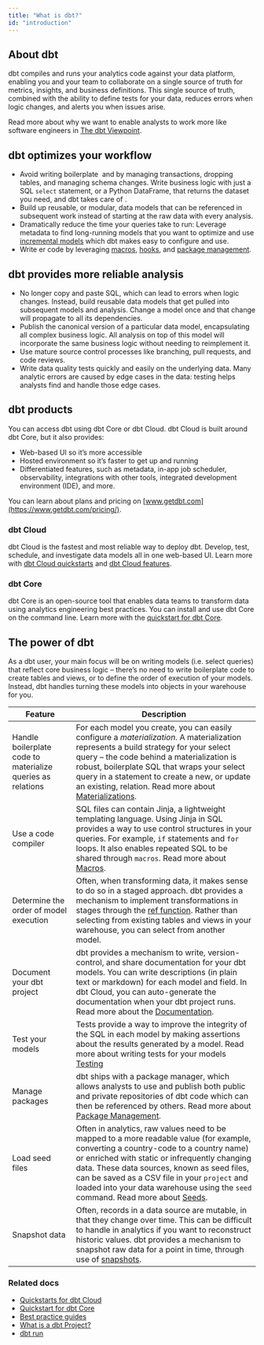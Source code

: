 ```yaml
---
title: "What is dbt?"
id: "introduction"
---
```


## About dbt

<Snippet src="what-is-dbt-intro" />

dbt compiles and runs your analytics code against your data platform, enabling you and your team to collaborate on a single source of truth for metrics, insights, and business definitions. This single source of truth, combined with the ability to define tests for your data, reduces errors when logic changes, and alerts you when issues arise.

Read more about why we want to enable analysts to work more like software engineers in [The dbt Viewpoint](/community/resources/viewpoint).

## dbt optimizes your workflow

- Avoid writing boilerplate <Term id="dml" /> and <Term id="ddl" /> by managing transactions, dropping tables, and managing schema changes. Write business logic with just a SQL `select` statement, or a Python DataFrame, that returns the dataset you need, and dbt takes care of <Term id="materialization" />.
- Build up reusable, or modular, data models that can be referenced in subsequent work instead of starting at the raw data with every analysis.
- Dramatically reduce the time your queries take to run: Leverage metadata to find long-running models that you want to optimize and use [incremental models](/docs/build/incremental-models) which dbt makes easy to configure and use.
- Write <Term id="dry" />er code by leveraging [macros](/docs/build/jinja-macros), [hooks](/docs/build/hooks-operations), and [package management](/docs/build/packages).

## dbt provides more reliable analysis

- No longer copy and paste SQL, which can lead to errors when logic changes. Instead, build reusable data models that get pulled into subsequent models and analysis. Change a model once and that change will propagate to all its dependencies.
- Publish the canonical version of a particular data model, encapsulating all complex business logic. All analysis on top of this model will incorporate the same business logic without needing to reimplement it.
- Use mature source control processes like branching, pull requests, and code reviews.
- Write data quality tests quickly and easily on the underlying data. Many analytic errors are caused by edge cases in the data: testing helps analysts find and handle those edge cases.

## dbt products

You can access dbt using dbt Core or dbt Cloud. dbt Cloud is built around dbt Core, but it also provides:

- Web-based UI so it’s more accessible
- Hosted environment so it’s faster to get up and running
- Differentiated features, such as metadata, in-app job scheduler, observability, integrations with other tools, integrated development environment (IDE), and more.

You can learn about plans and pricing on [www.getdbt.com](https://www.getdbt.com/pricing/).

### dbt Cloud

dbt Cloud is the fastest and most reliable way to deploy dbt. Develop, test, schedule, and investigate data models all in one web-based UI. Learn more with [dbt Cloud quickstarts](/docs/quickstarts/overview) and [dbt Cloud features](/docs/get-started/dbt-cloud-features).

### dbt Core

dbt Core is an open-source tool that enables data teams to transform data using analytics engineering best practices. You can install and use dbt Core on the command line. Learn more with the [quickstart for dbt Core](/docs/quickstarts/dbt-core/quickstart).

## The power of dbt

As a dbt user, your main focus will be on writing models (i.e. select queries) that reflect core business logic – there’s no need to write boilerplate code to create tables and views, or to define the order of execution of your models. Instead, dbt handles turning these models into objects in your warehouse for you.

| Feature               | Description |
|-----------------------|-------------|
| Handle boilerplate code to materialize queries as relations | For each model you create, you can easily configure a *materialization*. A materialization represents a build strategy for your select query – the code behind a materialization is robust, boilerplate SQL that wraps your select query in a statement to create a new, or update an existing, relation. Read more about [Materializations](/docs/build/materializations).|
| Use a code compiler | SQL files can contain Jinja, a lightweight templating language. Using Jinja in SQL provides a way to use control structures in your queries. For example, `if` statements and `for` loops. It also enables repeated SQL to be shared through `macros`. Read more about [Macros](/docs/build/jinja-macros).|
| Determine the order of model execution | Often, when transforming data, it makes sense to do so in a staged approach. dbt provides a mechanism to implement transformations in stages through the [ref function](/reference/dbt-jinja-functions/ref). Rather than selecting from existing tables and views in your warehouse, you can select from another model.|
| Document your dbt project | dbt provides a mechanism to write, version-control, and share documentation for your dbt models. You can write descriptions (in plain text or markdown) for each model and field. In dbt Cloud, you can auto-generate the documentation when your dbt project runs. Read more about the [Documentation](/docs/collaborate/documentation).|
| Test your models |  Tests provide a way to improve the integrity of the SQL in each model by making assertions about the results generated by a model. Read more about writing tests for your models [Testing](/docs/build/tests)|
| Manage packages | dbt ships with a package manager, which allows analysts to use and publish both public and private repositories of dbt code which can then be referenced by others. Read more about [Package Management](/docs/build/packages). |
| Load seed files| Often in analytics, raw values need to be mapped to a more readable value (for example, converting a country-code to a country name) or enriched with static or infrequently changing data. These data sources, known as seed files, can be saved as a CSV file in your `project` and loaded into your data warehouse using the `seed` command. Read more about [Seeds](/docs/build/seeds).|
| Snapshot data | Often, records in a data source are mutable, in that they change over time. This can be difficult to handle in analytics if you want to reconstruct historic values. dbt provides a mechanism to snapshot raw data for a point in time, through use of [snapshots](/docs/build/snapshots).|

### Related docs

- [Quickstarts for dbt Cloud](/docs/quickstarts/overview)
- [Quickstart for dbt Core](/docs/quickstarts/dbt-core/quickstart)
- [Best practice guides](/guides/best-practices)
- [What is a dbt Project?](/docs/build/projects)
- [dbt run](/docs/get-started/run-your-dbt-projects)
